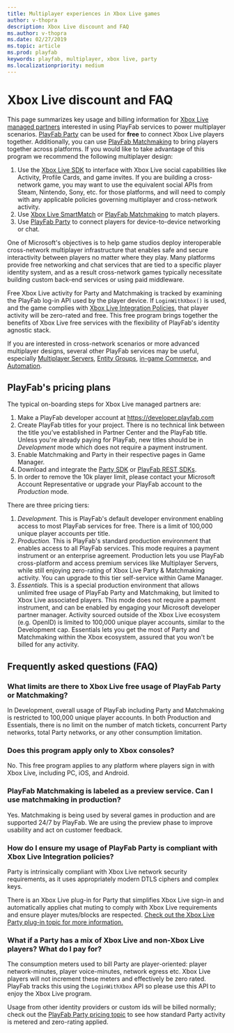 ```yaml
---
title: Multiplayer experiences in Xbox Live games
author: v-thopra
description: Xbox Live discount and FAQ
ms.author: v-thopra
ms.date: 02/27/2019
ms.topic: article
ms.prod: playfab
keywords: playfab, multiplayer, xbox live, party
ms.localizationpriority: medium
---
```


# Xbox Live discount and FAQ

This page summarizes key usage and billing information for [Xbox Live managed partners](https://docs.microsoft.com/gaming/xbox-live/get-started/setup-partner-center/setup-partner-center-id-partners) interested in using PlayFab services to power multiplayer scenarios. [PlayFab Party](../../multiplayer/networking/index.md) can be used for **free** to connect Xbox Live players together.  Additionally, you can use [PlayFab Matchmaking](../../multiplayer/matchmaking/index.md) to bring players together across platforms. If you would like to take advantage of this program we recommend the following multiplayer design:

1. Use the [Xbox Live SDK](https://docs.microsoft.com/gaming/xbox-live) to interface with Xbox Live social capabilities like
Activity, Profile Cards, and game invites. If you are building a cross-network game, you may want to use the equivalent social APIs from Steam, Nintendo, Sony, etc. for those platforms, and will need to comply with any applicable policies governing multiplayer and cross-network activity.
2. Use [Xbox Live SmartMatch](https://docs.microsoft.com/gaming/xbox-live/multiplayer/multiplayer-manager/play-multiplayer-with-matchmaking) or  [PlayFab Matchmaking](../../multiplayer/matchmaking/index.md) to match players.
3. Use [PlayFab Party](../../multiplayer/networking/index.md) to connect players for device-to-device networking or chat.

One of Microsoft's objectives is to help game studios deploy interoperable cross-network multiplayer infrastructure that enables safe and secure interactivity between players no matter where they play. Many platforms provide free networking and chat services that are tied to a specific player identity system, and as a result cross-network games typically necessitate building custom back-end services or using paid middleware. 

Free Xbox Live activity for Party and Matchmaking is tracked by examining the PlayFab log-in API used by the player device. If `LoginWithXbox()` is used, and the game complies with [Xbox Live Integration Policies](https://aka.ms/XboxLivePolicy), that player activity will be zero-rated and free. This free program brings together the benefits of Xbox Live free services with the flexibility of PlayFab's identity agnostic stack.

If you are interested in cross-network scenarios or more advanced multiplayer designs, several other PlayFab services may be useful, especially [Multiplayer Servers](../servers/index.md), [Entity Groups](../../data/playerdata/index.md), [in-game Commerce](https://docs.microsoft.com/gaming/playfab/index#pivot=documentation&panel=commerce), and [Automation](https://docs.microsoft.com/gaming/playfab/index#pivot=documentation&panel=automation).

##  PlayFab's pricing plans
The typical on-boarding steps for Xbox Live managed partners are:

1. Make a PlayFab developer account at https://developer.playfab.com
2. Create PlayFab titles for your project. There is no technical link between the title you’ve established in Partner Center and the PlayFab title. Unless you're already paying for PlayFab, new titles should be in *Development* mode which does not require a payment instrument.
3. Enable Matchmaking and Party in their respective pages in Game Manager.
4. Download and integrate the [Party SDK](https://docs.microsoft.com/gaming/playfab/features/multiplayer/networking/) or [PlayFab REST SDKs](https://docs.microsoft.com/gaming/playfab/index#pivot=documentation&panel=sdks).
5. In order to remove the 10k player limit, please contact your Microsoft Account Representative or upgrade your PlayFab account to the *Production* mode. 

There are three pricing tiers:

1. *Development.* This is PlayFab's default developer environment enabling access to most PlayFab services for free. There is a limit of 100,000 unique player accounts per title.
1. *Production.* This is PlayFab's standard production environment that enables access to all PlayFab services. This mode requires a payment instrument or an enterprise agreement. Production lets you use PlayFab cross-platform and access premium services like Multiplayer Servers, while still enjoying zero-rating of Xbox Live Party & Matchmaking activity. You can upgrade to this tier self-service within Game Manager.
1. *Essentials.* This is a special production environment that allows unlimited free usage of PlayFab Party and Matchmaking, but limited to Xbox Live associated players. This mode does not require a payment instrument, and can be enabled by engaging your Microsoft developer partner manager. Activity sourced outside of the Xbox Live ecosystem (e.g. OpenID) is limited to 100,000 unique player accounts, similar to the Development cap. Essentials lets you get the most of Party and Matchmaking within the Xbox ecosystem, assured that you won't be billed for any activity.

## Frequently asked questions (FAQ)

### What limits are there to Xbox Live free usage of PlayFab Party or Matchmaking?
In Development, overall usage of PlayFab including Party and Matchmaking is restricted to 100,000 unique player accounts. In both Production and Essentials, there is no limit on the number of match tickets, concurrent Party networks, total Party networks, or any other consumption limitation.

### Does this program apply only to Xbox consoles?
No. This free program applies to any platform where players sign in with Xbox Live, including PC, iOS, and Android.

### PlayFab Matchmaking is labeled as a preview service. Can I use matchmaking in production?
Yes. Matchmaking is being used by several games in production and are supported 24/7 by PlayFab. We are using the preview phase to improve usability and act on customer feedback.

### How do I ensure my usage of PlayFab Party is compliant with Xbox Live Integration policies?
Party is intrinsically compliant with Xbox Live network security requirements, as it uses appropriately modern DTLS ciphers and complex keys.

There is an Xbox Live plug-in for Party that simplifies Xbox Live sign-in and automatically applies chat muting to comply with Xbox Live requirements and ensure player mutes/blocks are respected. [Check out the Xbox Live Party plug-in topic for more information.](./party-xbox-live-guide.md)

### What if a Party has a mix of Xbox Live and non-Xbox Live players? What do I pay for?
The consumption meters used to bill Party are player-oriented: player network-minutes, player voice-minutes, network egress etc. Xbox Live players will not increment these meters and effectively be zero rated. PlayFab tracks this using the `LoginWithXbox` API so please use this API to enjoy the Xbox Live program.

Usage from other identity providers or custom ids will be billed normally; check out the [PlayFab Party pricing topic](../../multiplayer/networking/pricing.md) to see how standard Party activity is metered and zero-rating applied.
